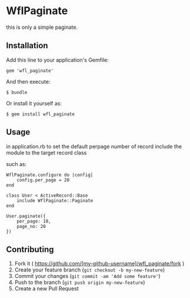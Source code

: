 # WflPaginate

this is only a simple paginate.

## Installation

Add this line to your application's Gemfile:

    gem 'wfl_paginate'

And then execute:

    $ bundle

Or install it yourself as:

    $ gem install wfl_paginate

## Usage

in application.rb to set the default perpage number of record
include the module to the target record class

such as:


```
WflPaginate.configure do |config|
	config.per_page = 20
end
```

```
class User < ActiveRecord::Base
	include WflPaginate::Paginate
end
```

```
User.paginate({
	per_page: 10,
	page_no: 20
})
```


## Contributing

1. Fork it ( https://github.com/[my-github-username]/wfl_paginate/fork )
2. Create your feature branch (`git checkout -b my-new-feature`)
3. Commit your changes (`git commit -am 'Add some feature'`)
4. Push to the branch (`git push origin my-new-feature`)
5. Create a new Pull Request
